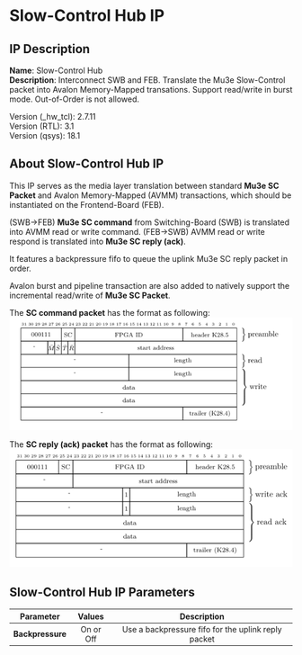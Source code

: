 # Slow-Control Hub IP

## IP Description

**Name**: Slow-Control Hub  
**Description**: Interconnect SWB and FEB. Translate the Mu3e Slow-Control packet into Avalon Memory-Mapped transations. Support read/write in burst mode. Out-of-Order is not allowed.  
  
Version (_hw_tcl): 2.7.11  
Version (RTL): 3.1  
Version (qsys): 18.1  

## About Slow-Control Hub IP

This IP serves as the media layer translation between standard **Mu3e SC Packet** and Avalon Memory-Mapped (AVMM) transactions, which should be instantiated on the Frontend-Board (FEB).  
  
(SWB->FEB) **Mu3e SC command** from Switching-Board (SWB) is translated into AVMM read or write command.
(FEB->SWB) AVMM read or write respond is translated into **Mu3e SC reply (ack)**.
  
It features a backpressure fifo to queue the uplink Mu3e SC reply packet in order. 

Avalon burst and pipeline transaction are also added to natively support the incremental read/write of **Mu3e SC Packet**. 

The **SC command packet** has the format as following:
![SC Packet CMD!](./pictures/sc_packet_cmd.png "SC Packet Command")

The **SC reply (ack) packet** has the format as following:
![SC Packet ACK!](./pictures/sc_packet_ack.png "SC Packet Reply")

## Slow-Control Hub IP Parameters

| Parameter | Values | Description |
|:---------:|:------:|:-----------:|
|**Backpressure**|On or Off|Use a backpressure fifo for the uplink reply packet|



